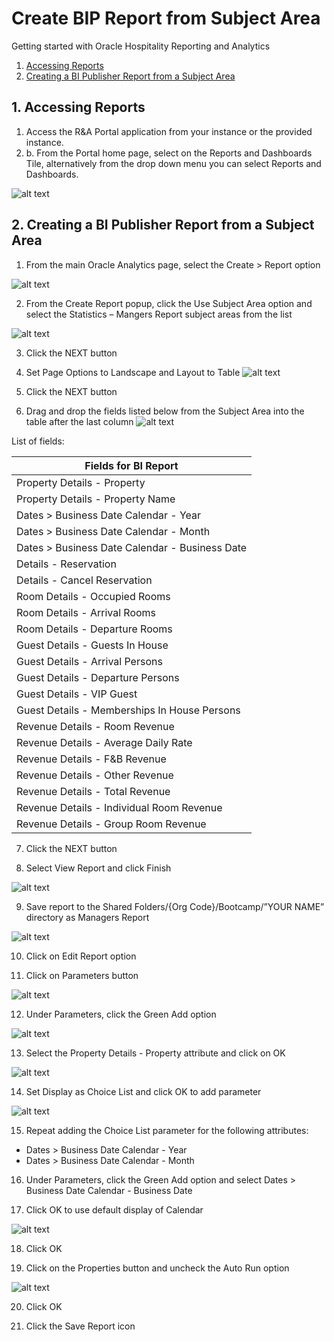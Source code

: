# Create BIP Report from Subject Area

Getting started with Oracle Hospitality Reporting and Analytics

1. [Accessing Reports](#1-accessing-reports)
2. [Creating a BI Publisher Report from a Subject Area](#2-creating-a-bi-publisher-report-from-a-subject-area)

## 1. Accessing Reports

1. Access the R&A Portal application from your instance or the provided instance.
2. b.	From the Portal home page, select on the Reports and Dashboards Tile, alternatively from the drop down menu you can select Reports and Dashboards.

![alt text](images/rna-portal.png "R&A Portal Landing Page")

## 2. Creating a BI Publisher Report from a Subject Area

1. From the main Oracle Analytics page, select the Create > Report option

![alt text](images/create-bip-report.png "Create BIP Report")

2. From the Create Report popup, click the Use Subject Area option and select the Statistics – Mangers Report subject areas from the list

![alt text](images/create-bip-report-sa.png "Select Subject Area for BIP Report")

3.	Click the NEXT button

4.	Set Page Options to Landscape and Layout to Table
![alt text](images/bip-report-layout.png "BIP Report with landscape and table layout")

5.	Click the NEXT button

6. Drag and drop the fields listed below from the Subject Area into the table after the last column
![alt text](images/select-fields-for-bip-report.png "Select fields for BIP Report")

List of fields:

| Fields for BI Report |
| ---------------------------------- |
| Property Details - Property |
| Property Details - Property Name |
| Dates > Business Date Calendar - Year |
| Dates > Business Date Calendar - Month |
| Dates > Business Date Calendar - Business Date |
| Details - Reservation |
| Details - Cancel Reservation	 |
| Room Details - Occupied Rooms |
| Room Details - Arrival Rooms  |
| Room Details - Departure Rooms | 
| Guest Details - Guests In House |
| Guest Details - Arrival Persons |
| Guest Details - Departure Persons |
| Guest Details - VIP Guest |
| Guest Details - Memberships In House Persons |
| Revenue Details - Room Revenue |
| Revenue Details - Average Daily Rate |
| Revenue Details - F&B Revenue |
| Revenue Details - Other Revenue |
| Revenue Details - Total Revenue |
| Revenue Details - Individual Room Revenue |
| Revenue Details - Group Room Revenue |

7.	Click the NEXT button

8.	Select View Report and click Finish

![alt text](images/finish-create-bip-report.png "Finish BIP Report creation")

9.	Save report to the Shared Folders/{Org Code}/Bootcamp/”YOUR NAME” directory as Managers Report

![alt text](images/save-bip-report.png "Save BIP Report in Shared Folder")

10. Click on Edit Report option

11. Click on Parameters button

![alt text](images/bip-report-parameters.png "Edit BIP Report Parameters")

12. Under Parameters, click the Green Add option

![alt text](images/green-add-option-bip-report.png "Green Add option to BIP Report")

13. Select the Property Details - Property attribute and click on OK

![alt text](images/bip-report-property-details.png "Add Property Attribute to BIP Report")

14. Set Display as Choice List and click OK to add parameter

![alt text](images/choice-list-bip-report.png "Set Parameter as Choice List in BIP Report")

15. Repeat adding the Choice List parameter for the following attributes:
* Dates > Business Date Calendar - Year
* Dates > Business Date Calendar - Month

16. Under Parameters, click the Green Add option and select Dates > Business Date Calendar - Business Date

17. Click OK to use default display of Calendar

![alt text](images/display-default-calendar-bip-report.png "Display Date as default Calendar in BIP Report")

18. Click OK

19. Click on the Properties button and uncheck the Auto Run option

![alt text](images/edit-bip-report-properties.png "Uncheck Auto Run Option for BIP Report")

20. Click OK

21. Click the Save Report icon
